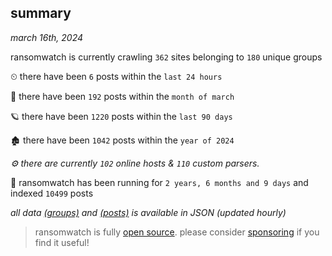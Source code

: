 
## summary
_march 16th, 2024_

ransomwatch is currently crawling `362` sites belonging to `180` unique groups

⏲ there have been `6` posts within the `last 24 hours`

🦈 there have been `192` posts within the `month of march`

🪐 there have been `1220` posts within the `last 90 days`

🏚 there have been `1042` posts within the `year of 2024`

_⚙️ there are currently `102` online hosts & `110` custom parsers._

🦕 ransomwatch has been running for `2 years, 6 months and 9 days` and indexed `10499` posts

_all data  [(groups)](http://ransomwhat.telemetry.ltd/groups) and [(posts)](http://ransomwhat.telemetry.ltd/posts) is available in JSON (updated hourly)_

> ransomwatch is fully [open source](https://github.com/joshhighet/ransomwatch#ransomwatch--). please consider [sponsoring](https://github.com/sponsors/joshhighet) if you find it useful!
